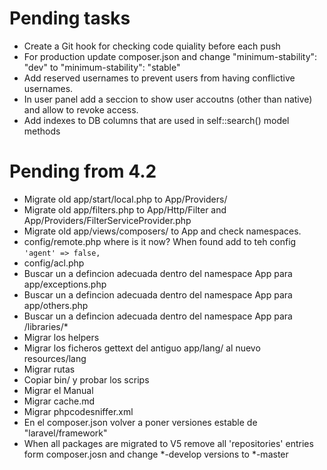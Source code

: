 # Pending tasks

- Create a Git hook for checking code quiality before each push
- For production update composer.json and change "minimum-stability": "dev" to "minimum-stability": "stable"
- Add reserved usernames to prevent users from having conflictive usernames.
- In user panel add a seccion to show user accoutns (other than native) and allow to revoke access.
- Add indexes to DB columns that are used in self::search() model methods

# Pending from 4.2

- Migrate old app/start/local.php to App/Providers/
- Migrate old app/filters.php to App/Http/Filter and  App/Providers/FilterServiceProvider.php
- Migrate old app/views/composers/ to App and check namespaces.
- config/remote.php where is it now? When found add  to teh config `'agent' => false,`
- config/acl.php
- Buscar un a defincion adecuada dentro del namespace App para app/exceptions.php
- Buscar un a defincion adecuada dentro del namespace App para app/others.php
- Buscar un a defincion adecuada dentro del namespace App para /libraries/*
- Migrar los helpers
- Migrar los ficheros gettext del antiguo app/lang/ al nuevo resources/lang
- Migrar rutas
- Copiar bin/ y probar los scrips
- Migrar el Manual
- Migrar cache.md
- Migrar phpcodesniffer.xml
- En el composer.json volver a poner versiones estable de "laravel/framework"
- When all packages are migrated to V5 remove all 'repositories' entries form composer.josn and change *-develop versions to *-master
